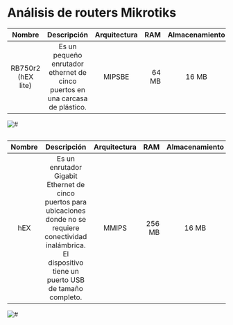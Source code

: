 # Análisis de routers Mikrotiks

| Nombre | Descripción | Arquitectura | RAM | Almacenamiento | Precio |
|:--------:| :-------------:|:--------:| -------------:|:--------:| -------------:|
| RB750r2 (hEX lite) | Es un pequeño enrutador ethernet de cinco puertos en una carcasa de plástico. | MIPSBE | 64 MB | 16 MB | $ 39.95 |

![#](https://img.routerboard.com/mimg/1041_m.png)

## 
| Nombre | Descripción | Arquitectura | RAM | Almacenamiento | Precio |
|:--------:| :-------------:|:--------:| -------------:|:--------:| -------------:|
| hEX | Es un enrutador Gigabit Ethernet de cinco puertos para ubicaciones donde no se requiere conectividad inalámbrica. El dispositivo tiene un puerto USB de tamaño completo. | MMIPS | 256 MB | 16 MB | $ 59.95 |

![#](https://img.routerboard.com/mimg/1405_m.png)
